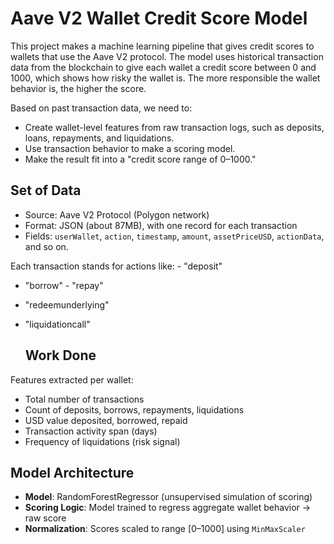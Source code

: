 # Aave V2 Wallet Credit Score Model

This project makes a machine learning pipeline that gives credit scores to wallets that use the Aave V2 protocol. The model uses historical transaction data from the blockchain to give each wallet a credit score between 0 and 1000, which shows how risky the wallet is. The more responsible the wallet behavior is, the higher the score.



Based on past transaction data, we need to:

- Create wallet-level features from raw transaction logs, such as deposits, loans, repayments, and liquidations.
- Use transaction behavior to make a scoring model.
- Make the result fit into a "credit score range of 0–1000."


## Set of Data

- Source: Aave V2 Protocol (Polygon network)
- Format: JSON (about 87MB), with one record for each transaction
- Fields: `userWallet`, `action`, `timestamp`, `amount`, `assetPriceUSD`, `actionData`, and so on.

Each transaction stands for actions like: - "deposit"
- "borrow" - "repay"
- "redeemunderlying"
- "liquidationcall"

  ## Work Done

Features extracted per wallet:

- Total number of transactions
- Count of deposits, borrows, repayments, liquidations
- USD value deposited, borrowed, repaid
- Transaction activity span (days)
- Frequency of liquidations (risk signal)

## Model Architecture

- **Model**: RandomForestRegressor (unsupervised simulation of scoring)
- **Scoring Logic**: Model trained to regress aggregate wallet behavior → raw score
- **Normalization**: Scores scaled to range [0–1000] using `MinMaxScaler`
